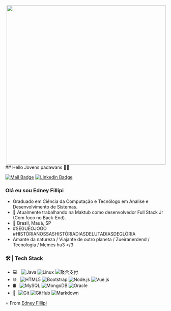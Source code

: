 <img align="right" height="500" src="https://media4.giphy.com/media/LmNwrBhejkK9EFP504/giphy.gif" />
## Hello Jovens padawans 🖖🏼

[![Mail Badge](https://img.shields.io/badge/-e.fillipi@gmail.com-c14438?style=flat&logo=Gmail&logoColor=white&link=mailto:e.fillipi@gmail.com)](mailto:e.fillipi@gmail.com)
[![Linkedin Badge](https://img.shields.io/badge/-LinkedIn-blue?style=flat-square&labelColor=blue&logo=Linkedin&logoColor=white&link=https://www.linkedin.com/in/edney-fillipi/)](https://www.linkedin.com/in/edney-fillipi/)

### Olá eu sou Edney Fillipi

- Graduado em Ciência da Computação e Tecnólogo em Analise e Desenvolvimento de Sistemas.
- 🌱 Atualmente trabalhando na Maktub como desenvolvedor Full Stack Jr (Com foco no Back-End).
- 🏡 Brasil, Mauá, SP
- #SEGUEOJOGO #HISTÓRIANOSSASHISTÓRIADIASDELUTADIASDEGLÓRIA
- Amante da natureza / Viajante de outro planeta / Zueiranerdend / Tecnologia / Memes hu3 </3

### 🛠 | Tech Stack

- 💻 &#160; ![Java](https://img.shields.io/badge/-Java-333333?style=flat&logo=Java&logoColor=007396)
![Linux](https://img.shields.io/badge/-Linux-333333?style=flat&logo=Linux&logoColor=FCC624)
![聚合支付](https://img.shields.io/badge/-聚合支付-333333?style=flat&logo=payoneer&logoColor=FF4800)
- 🌐 &#160; ![HTML5](https://img.shields.io/badge/-HTML5-333333?style=flat&logo=HTML5)
![Bootstrap](https://img.shields.io/badge/-Bootstrap-333333?style=flat&logo=bootstrap&logoColor=563D7C)
![Node.js](https://img.shields.io/badge/-Node.js-333333?style=flat&logo=node.js)
![Vue.js](https://img.shields.io/badge/-VueJS-333333?style=flat&logo=Vue.js)
- 🛢 &#160; ![MySQL](https://img.shields.io/badge/-MySQL-333333?style=flat&logo=mysql)
![MongoDB](https://img.shields.io/badge/-MongoDB-333333?style=flat&logo=mongodb)
![Oracle](https://img.shields.io/badge/-Oracle-333333?style=flat&logo=Oracle)
- 🔧 &#160;![Git](https://img.shields.io/badge/-Git-333333?style=flat&logo=git)
![GitHub](https://img.shields.io/badge/-GitHub-333333?style=flat&logo=github)
![Markdown](https://img.shields.io/badge/-Markdown-333333?style=flat&logo=markdown)


⭐️ From [Edney Fillipi](https://github.com/efillipi)
